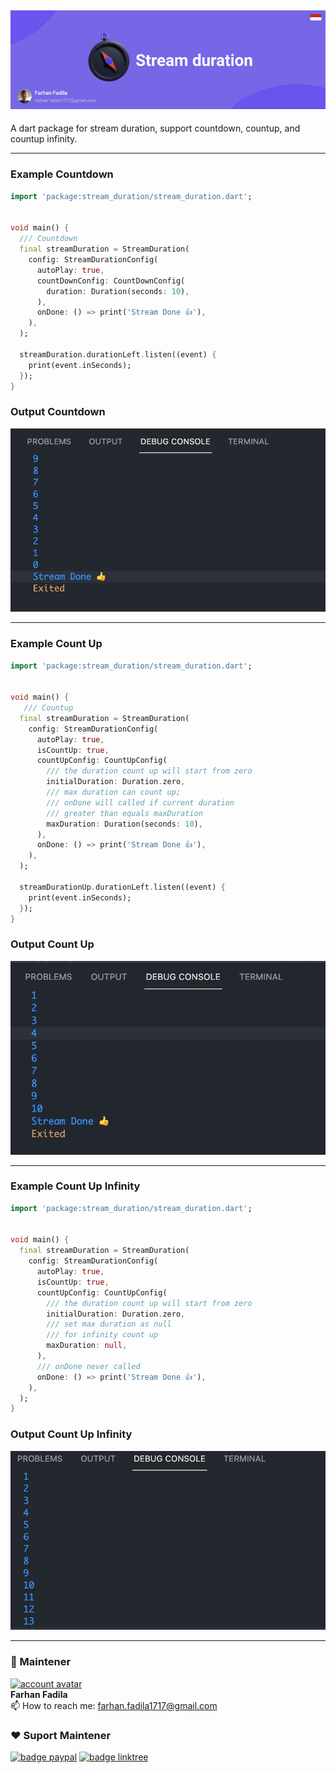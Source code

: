 ## [![cover][]][cover]

A dart package for stream duration, support countdown, countup, and countup infinity.

----

### Example Countdown
```dart
import 'package:stream_duration/stream_duration.dart';


void main() {
  /// Countdown
  final streamDuration = StreamDuration(
    config: StreamDurationConfig(
      autoPlay: true,
      countDownConfig: CountDownConfig(
        duration: Duration(seconds: 10),
      ),
      onDone: () => print('Stream Done 👍'),
    ),
  );

  streamDuration.durationLeft.listen((event) {
    print(event.inSeconds);
  });
}
```

### Output Countdown

[![output][]][output]

---

### Example Count Up
```dart
import 'package:stream_duration/stream_duration.dart';


void main() {
   /// Countup
  final streamDuration = StreamDuration(
    config: StreamDurationConfig(
      autoPlay: true,
      isCountUp: true,
      countUpConfig: CountUpConfig(
        /// the duration count up will start from zero
        initialDuration: Duration.zero,
        /// max duration can count up; 
        /// onDone will called if current duration 
        /// greater than equals maxDuration
        maxDuration: Duration(seconds: 10),
      ),
      onDone: () => print('Stream Done 👍'),
    ),
  );

  streamDurationUp.durationLeft.listen((event) {
    print(event.inSeconds);
  });
}
```

### Output Count Up

[![output up][]][output up]

----

### Example Count Up Infinity
```dart
import 'package:stream_duration/stream_duration.dart';


void main() {
  final streamDuration = StreamDuration(
    config: StreamDurationConfig(
      autoPlay: true,
      isCountUp: true,
      countUpConfig: CountUpConfig(
        /// the duration count up will start from zero
        initialDuration: Duration.zero,
        /// set max duration as null
        /// for infinity count up 
        maxDuration: null,
      ),
      /// onDone never called 
      onDone: () => print('Stream Done 👍'),
    ),
  );
}
```

### Output Count Up Infinity

[![output infinity][]][output infinity]

----

### 🚧 Maintener 
[![account avatar][]][github account] <br>
**Farhan Fadila** <br>
📫 How to reach me: farhan.fadila1717@gmail.com

### ❤️ Suport Maintener
[![badge paypal][]][paypal account] [![badge linktree][]][linktree account]

[cover]: https://github.com/farhanfadila1717/flutter_package/blob/master/display/stream_duration/stream_duration.png
[output]: https://github.com/farhanfadila1717/flutter_package/blob/master/display/stream_duration/output.png
[output up]: https://github.com/farhanfadila1717/flutter_package/blob/master/display/stream_duration/output_1.png
[output infinity]: https://github.com/farhanfadila1717/flutter_package/blob/master/display/stream_duration/output_2.png
[account avatar]: https://avatars.githubusercontent.com/u/43161050?s=80
[github account]: https://github.com/farhanfadila1717
[badge linktree]: https://img.shields.io/badge/Linktree-farhanfadila-orange
[linktree account]: https://linktr.ee/farhanfadila
[badge paypal]: https://img.shields.io/badge/Donate-PayPal-00457C?logo=paypal
[paypal account]: https://www.paypal.me/farhanfadila1717

